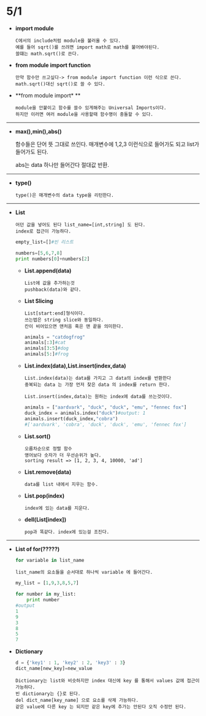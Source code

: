 5/1
======

*	**import module**

		C에서의 include처럼 module을 불러올 수 있다.
		예를 들어 sqrt()를 쓰려면 import math로 math를 불어봐야된다.
		쓸떄는 math.sqrt()로 쓴다.

*	**from module import function**

		만약 함수만 쓰고싶다-> from module import function 이런 식으로 쓴다.
		math.sqrt()대신 sqrt()로 쓸 수 있다.

*	**from module import\* **

		module을 안붙이고 함수를 쓸수 있게해주는 Universal Imports이다.
		하지만 이러면 여러 module을 사용할때 함수명이 충돌할 수 있다.

***

*	**max(),min(),abs()**

	함수들은 단어 뜻 그대로 쓰인다.
	매개변수에 1,2,3 이런식으로 들어가도 되고 list가 들어가도 된다.

	abs는 data 하나만 들어간다 절대값 반환.

***

*	**type()**
	
		type()은 매개변수의 data type을 리턴한다.

***

*	**List**

		어던 값을 넣어도 된다 list_name=[int,string] 도 된다.
		index로 접근이 가능하다.

	```python
	empty_list=[]#빈 리스트 

	numbers=[5,6,7,8]
	print numbers[0]+numbers[2]

	```

	*	**List.append(data)**

			List에 값을 추가하는것 
			pushback(data)와 같다.

	*	**List Slicing**

			List[start:end]형식이다.
			쓰는법은 string slice와 동일하다.
			칸이 비어있으면 맨처음 혹은 맨 끝을 의미한다.

		```python
		animals = "catdogfrog"
		animals[:3]#cat
		animals[3:5]#dog
		animals[5:]#frog
		```

	*	**List.index(data),List.insert(index,data)**

			List.index(data)는 data를 가지고 그 data의 index를 반환한다
			중복되는 data 는 가장 먼저 찾은 data 의 index를 return 한다.

			List.insert(index,data)는 원하는 index에 data를 쓰는것이다.

		```python
		animals = ["aardvark", "duck", "duck", "emu", "fennec fox"]
		duck_index = animals.index("duck")#output: 1
		animals.insert(duck_index,"cobra")
		#['aardvark', 'cobra', 'duck', 'duck', 'emu', 'fennec fox']
		```

	*	**List.sort()**

			오름차순으로 정렬 함수 
			영어보다 숫자가 더 우선순위가 높다.
			sorting result => [1, 2, 3, 4, 10000, 'ad']

	*	**List.remove(data)**

			data를 list 내에서 지우는 함수.

	*	**List.pop(index)**

			index에 있는 data를 지운다.

	*	**dell(List[index])**

			pop과 똑같다. index에 있는걸 조진다.

***

*	**List of for(?????)**

	```python
	for variable in list_name
	```

		list_name의 요소들을 순서대로 하나씩 variable 에 들어간다.

	```python
	my_list = [1,9,3,8,5,7]

	for number in my_list:
		print number
	#output
	1
	9
	3
	8
	5
	7
	```

*	**Dictionary**
	
	```python
	d = {'key1' : 1, 'key2' : 2, 'key3' : 3}
	dict_name[new_key]=new_value
	```

		Dictionary는 list와 비슷하지만 index 대신에 key 를 통해서 values 값에 접근이 가능하다.
		빈 dictionary는 {}로 된다.
		del dict_name[key_name] 으로 요소를 삭제 가능하다.
		같은 value에 다른 key 는 되지만 같은 key에 추가는 안된다 오직 수정만 된다.

